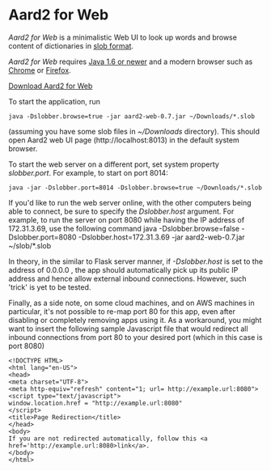 # Aard2 for Web
*Aard2 for Web* is a minimalistic Web UI to look up words and
  browse content of dictionaries in [slob format](https://github.com/itkach/slob).

*Aard2 for Web* requires [Java 1.6 or newer](http://java.com/download/index.jsp) and a modern browser
  such as [Chrome](https://www.google.com/chrome/browser/) or [Firefox](http://mozilla.org/firefox).

[Download Aard2 for Web](https://github.com/itkach/aard2-web/releases/)

To start the application, run

	java -Dslobber.browse=true -jar aard2-web-0.7.jar ~/Downloads/*.slob

(assuming you have some slob files in *~/Downloads*
directory). This should open Aard2 web UI page
(http://localhost:8013) in the default system browser.

To start the web server on a different port, set system
property *slobber.port*. For example, to start on port 8014:

	java -jar -Dslobber.port=8014 -Dslobber.browse=true ~/Downloads/*.slob

If you'd like to run the web server online, with the other computers being able to connect, be sure to specify the *Dslobber.host* argument. For example, to run the server on port 8080 while having the IP address of 172.31.3.69, use the following command
	java -Dslobber.browse=false -Dslobber.port=8080 -Dslobber.host=172.31.3.69 -jar aard2-web-0.7.jar ~/slob/*.slob

In theory, in the similar to Flask server manner, if *-Dslobber.host* is set to the address of 0.0.0.0 , the app should automatically pick up its public IP address and hence allow external inbound connections. However, such 'trick' is yet to be tested.

Finally, as a side note, on some cloud machines, and on AWS machines in particular, it's not possible to re-map port 80 for this app, even after disabling or completely removing apps using it. As a workaround, you might want to insert the following sample Javascript file that would redirect all inbound connections from port 80 to your desired port (which in this case is port 8080)

	<!DOCTYPE HTML>
	<html lang="en-US">
	<head>
	<meta charset="UTF-8">
	<meta http-equiv="refresh" content="1; url= http://example.url:8080">
	<script type="text/javascript">
	window.location.href = "http://example.url:8080"
	</script>
	<title>Page Redirection</title>
	</head>
	<body>
	If you are not redirected automatically, follow this <a href='http://example.url:8080>link</a>.
	</body>
	</html>
	
